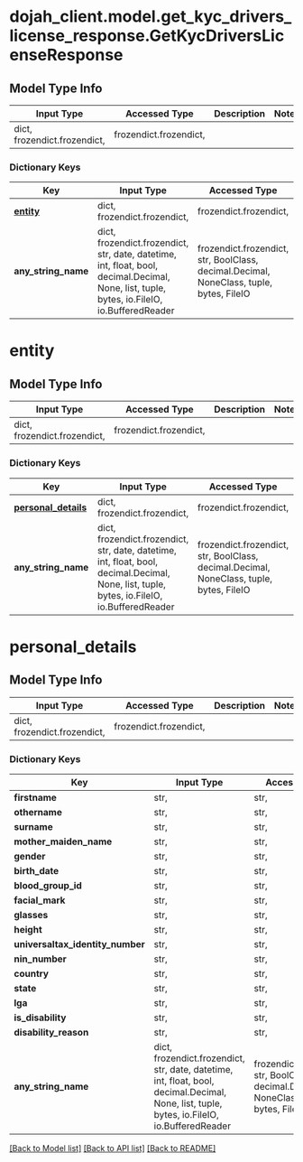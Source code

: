 # dojah_client.model.get_kyc_drivers_license_response.GetKycDriversLicenseResponse

## Model Type Info
Input Type | Accessed Type | Description | Notes
------------ | ------------- | ------------- | -------------
dict, frozendict.frozendict,  | frozendict.frozendict,  |  | 

### Dictionary Keys
Key | Input Type | Accessed Type | Description | Notes
------------ | ------------- | ------------- | ------------- | -------------
**[entity](#entity)** | dict, frozendict.frozendict,  | frozendict.frozendict,  |  | [optional] 
**any_string_name** | dict, frozendict.frozendict, str, date, datetime, int, float, bool, decimal.Decimal, None, list, tuple, bytes, io.FileIO, io.BufferedReader | frozendict.frozendict, str, BoolClass, decimal.Decimal, NoneClass, tuple, bytes, FileIO | any string name can be used but the value must be the correct type | [optional]

# entity

## Model Type Info
Input Type | Accessed Type | Description | Notes
------------ | ------------- | ------------- | -------------
dict, frozendict.frozendict,  | frozendict.frozendict,  |  | 

### Dictionary Keys
Key | Input Type | Accessed Type | Description | Notes
------------ | ------------- | ------------- | ------------- | -------------
**[personal_details](#personal_details)** | dict, frozendict.frozendict,  | frozendict.frozendict,  |  | [optional] 
**any_string_name** | dict, frozendict.frozendict, str, date, datetime, int, float, bool, decimal.Decimal, None, list, tuple, bytes, io.FileIO, io.BufferedReader | frozendict.frozendict, str, BoolClass, decimal.Decimal, NoneClass, tuple, bytes, FileIO | any string name can be used but the value must be the correct type | [optional]

# personal_details

## Model Type Info
Input Type | Accessed Type | Description | Notes
------------ | ------------- | ------------- | -------------
dict, frozendict.frozendict,  | frozendict.frozendict,  |  | 

### Dictionary Keys
Key | Input Type | Accessed Type | Description | Notes
------------ | ------------- | ------------- | ------------- | -------------
**firstname** | str,  | str,  |  | [optional] 
**othername** | str,  | str,  |  | [optional] 
**surname** | str,  | str,  |  | [optional] 
**mother_maiden_name** | str,  | str,  |  | [optional] 
**gender** | str,  | str,  |  | [optional] 
**birth_date** | str,  | str,  |  | [optional] 
**blood_group_id** | str,  | str,  |  | [optional] 
**facial_mark** | str,  | str,  |  | [optional] 
**glasses** | str,  | str,  |  | [optional] 
**height** | str,  | str,  |  | [optional] 
**universaltax_identity_number** | str,  | str,  |  | [optional] 
**nin_number** | str,  | str,  |  | [optional] 
**country** | str,  | str,  |  | [optional] 
**state** | str,  | str,  |  | [optional] 
**lga** | str,  | str,  |  | [optional] 
**is_disability** | str,  | str,  |  | [optional] 
**disability_reason** | str,  | str,  |  | [optional] 
**any_string_name** | dict, frozendict.frozendict, str, date, datetime, int, float, bool, decimal.Decimal, None, list, tuple, bytes, io.FileIO, io.BufferedReader | frozendict.frozendict, str, BoolClass, decimal.Decimal, NoneClass, tuple, bytes, FileIO | any string name can be used but the value must be the correct type | [optional]

[[Back to Model list]](../../README.md#documentation-for-models) [[Back to API list]](../../README.md#documentation-for-api-endpoints) [[Back to README]](../../README.md)

